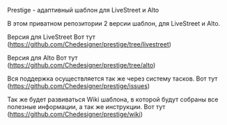 Prestige - адаптивный шаблон для LiveStreet и Alto

В этом приватном репозитории 2 версии шаблон, для LiveStreet и Alto.

Версия для LiveStreet 
Вот тут (https://github.com/Chedesigner/prestige/tree/livestreet)

Версия для Alto 
Вот тут (https://github.com/Chedesigner/prestige/tree/alto)

Вся поддержка осуществляется так же через систему тасков. 
Вот тут (https://github.com/Chedesigner/prestige/issues)

Так же будет развиваться Wiki шаблона, в которой будут собраны все полезные информации, а так же инструкции. 
Вот тут (https://github.com/Chedesigner/prestige/wiki)
